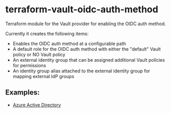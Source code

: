 # terraform-vault-oidc-auth-method
Terraform module for the Vault provider for enabling the OIDC auth method.

Currently it creates the following items:
- Enables the OIDC auth method at a configurable path
- A default role for the OIDC auth method with either the "default" Vault policy or NO Vault policy
- An external identity group that can be assigned additional Vault policies for permissions
- An identity group alias attached to the external identity group for mapping external IdP groups

## Examples:
- [Azure Active Directory](https://github.com/bmcdonald05/terraform-vault-oidc-auth-method/tree/main/examples/azure-active-directory)